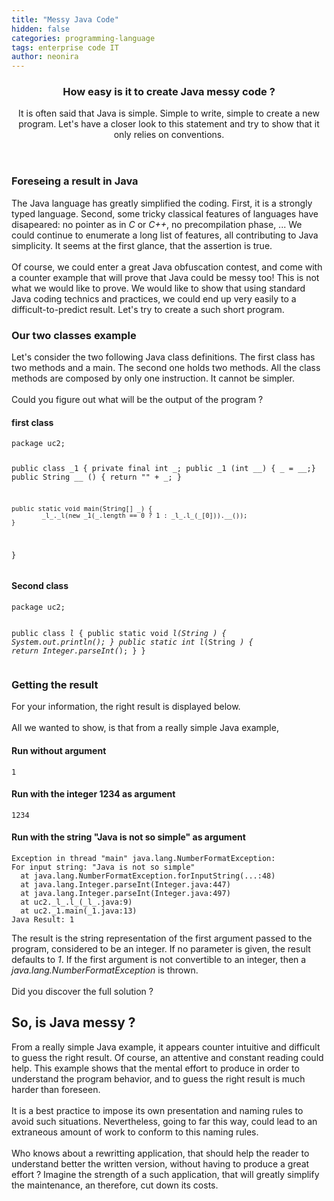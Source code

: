 ```yaml
---
title: "Messy Java Code"
hidden: false
categories: programming-language
tags: enterprise code IT
author: neonira
---
```

<article>
<header>
<h3>How easy is it to create Java messy code ?</h3>
It is often said that Java is simple. Simple to write,
simple to create a new program. Let's have a closer look to this statement and try to show that it only relies on conventions. 
</header>
<section>
<h3>Foreseing a result in Java</h3>
The Java language has greatly simplified the coding. First, it is a strongly typed language. Second, some tricky classical features of languages have disapeared: no pointer as in <cite class="kw">C</cite> or <cite class="k<">C++</cite>, no precompilation phase, ... We could continue to enumerate a long list of features, all contributing to Java simplicity. It seems at the first glance, that the assertion is true. <br/><br/>
Of course, we could enter a great Java obfuscation contest, and come with a counter example that will prove that Java could be messy too! This is not what we would like to prove. We would like to show that using standard Java coding technics and practices, we could end up very easily to a difficult-to-predict result. Let's try to create a such short program. 
</section>
<section>
<h3>Our two classes example</h3> 
<p  class="text"> Let's consider the two following Java class definitions. The first class has two methods and a main. The second one holds two methods. All the class methods are composed by only one instruction. It cannot be simpler.<br/><br/> Could you figure out what will be the output of the program ?
</p>

<h4>first class</h4>
<pre>
<code>package uc2;

public class _1 {
	private final int _;
	public _1 (int __) { _ = __;}
	public String __ () { return "" + _; }
	
	public static void main(String[] _) {
            _l_._l(new _1(_.length == 0 ? 1 : _l_.l_(_[0])).__());
	}
}
</code></pre>

<h4>Second class</h4>
<pre>
<code>package uc2;

public class _l_ {
	public static void _l(String _) { System.out.println(_); }
	public static int  l_(String _) { return Integer.parseInt(_); }
}
</code></pre>
</section>
<section>
<h3>Getting the result</h3> 
For your information, the right result is displayed below. <br/><br/> All we wanted to show, is that from a really simple Java example,

<h4>Run without argument</h4>
<pre>
<code>1
</code></pre>

<h4>Run with the integer 1234 as argument</h4>
<pre>
<code>1234
</code></pre>

<h4>Run with the string "Java is not so simple" as argument</h4>
<pre>
<code>Exception in thread "main" java.lang.NumberFormatException: 
For input string: "Java is not so simple"
  at java.lang.NumberFormatException.forInputString(...:48)
  at java.lang.Integer.parseInt(Integer.java:447)
  at java.lang.Integer.parseInt(Integer.java:497)
  at uc2._l_.l_(_l_.java:9)
  at uc2._1.main(_1.java:13)
Java Result: 1
</code></pre>
The result is the string representation of the first argument passed
to the program, considered to be an integer. If no parameter is given,
the result defaults to <cite class="code">1</cite>. If the first argument is not convertible to
an integer, then a <cite
class="code">java.lang.NumberFormatException</cite> is
thrown. <br/><br/>
Did you discover the full solution ?
</section>
<section>

<H2>So, is Java messy ?</H2> 
<p  class="text"> 
From a really simple Java example, it appears counter intuitive and
difficult to guess the right result. Of course, an attentive and
constant reading could help. This example shows that the mental effort
to produce in order to understand the program behavior, and to guess
the right result is much harder than foreseen. <br/><br/>
It is a best practice to impose its own presentation and naming rules
to avoid such situations. Nevertheless, going to far this way, could
lead to an extraneous amount of work to conform to this naming rules.
<br/><br/>
Who knows about a rewritting application, that should help the reader to
understand better the written version, without having to produce a
great effort ? Imagine the strength of a such application, that will greatly
simplify the maintenance, an therefore, cut down its costs.
</p>
</section>
</article>

